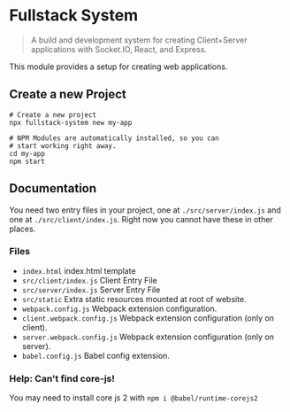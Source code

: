 # Fullstack System
> A build and development system for creating Client+Server applications with Socket.IO, React, and
> Express.

This module provides a setup for creating web applications.

## Create a new Project
```
# Create a new project
npx fullstack-system new my-app

# NPM Modules are automatically installed, so you can
# start working right away.
cd my-app
npm start
```

## Documentation
You need two entry files in your project, one at `./src/server/index.js` and one at `./src/client/index.js`. Right now you cannot have these in other places.

### Files
- `index.html` index.html template
- `src/client/index.js` Client Entry File
- `src/server/index.js` Server Entry File
- `src/static` Extra static resources mounted at root of website.
- `webpack.config.js` Webpack extension configuration.
- `client.webpack.config.js` Webpack extension configuration (only on client).
- `server.webpack.config.js` Webpack extension configuration (only on server).
- `babel.config.js` Babel config extension.

### Help: Can't find core-js!
You may need to install core js 2 with `npm i @babel/runtime-corejs2`
